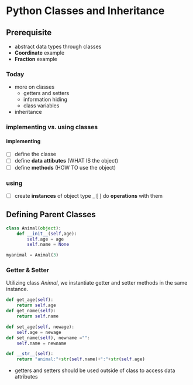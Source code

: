 # Python Classes and Inheritance

## Prerequisite

* abstract data types through classes
* __Coordinate__ example
* __Fraction__ example

### Today

* more on classes
    + getters and setters
    + information hiding
    + class variables
* inheritance

### implementing vs. using classes

#### implementing

- [ ] define the classe
- [ ] define __data attibutes__ (WHAT IS the object)
- [ ] define __methods__ (HOW TO use the object)

### using

- [ ] create __instances__ of object type
_ [ ] do __operations__ with them

## Defining Parent Classes

```python
class Animal(object):
    def __init__(self,age):
        self.age = age
        self.name = None

myanimal = Animal(3)
```

### Getter & Setter

Utilizing class _Animal_, we instantiate getter and setter methods in the same instance.

```python
def get_age(self):
    return self.age
def get_name(self):
    return self.name

def set_age(self, newage):
    self.age = newage
def set_name(self), newname ="":
    self.name = newname

def __str__(self):
    return "animal:"+str(self.name)+":"+str(self.age)
```

* getters and setters should be used outside of class to access data attributes